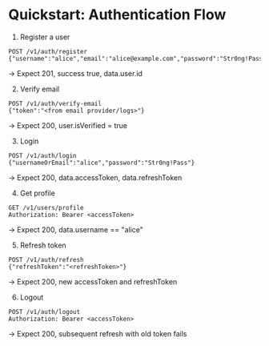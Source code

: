 # Quickstart: Authentication Flow

1. Register a user
```
POST /v1/auth/register
{"username":"alice","email":"alice@example.com","password":"Str0ng!Pass","displayName":"Alice"}
```
→ Expect 201, success true, data.user.id

2. Verify email
```
POST /v1/auth/verify-email
{"token":"<from email provider/logs>"}
```
→ Expect 200, user.isVerified = true

3. Login
```
POST /v1/auth/login
{"usernameOrEmail":"alice","password":"Str0ng!Pass"}
```
→ Expect 200, data.accessToken, data.refreshToken

4. Get profile
```
GET /v1/users/profile
Authorization: Bearer <accessToken>
```
→ Expect 200, data.username == "alice"

5. Refresh token
```
POST /v1/auth/refresh
{"refreshToken":"<refreshToken>"}
```
→ Expect 200, new accessToken and refreshToken

6. Logout
```
POST /v1/auth/logout
Authorization: Bearer <accessToken>
```
→ Expect 200, subsequent refresh with old token fails
